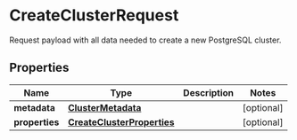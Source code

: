 

# CreateClusterRequest

Request payload with all data needed to create a new PostgreSQL cluster. 
## Properties

| Name | Type | Description | Notes |
| ------------ | ------------- | ------------- | ------------- |
| **metadata** | [**ClusterMetadata**](ClusterMetadata.md) |  |  [optional] |
| **properties** | [**CreateClusterProperties**](CreateClusterProperties.md) |  |  [optional] |


